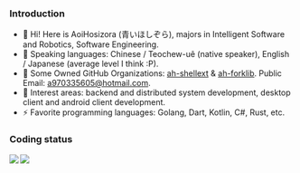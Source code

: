 ### Introduction

+ 👋 Hi! Here is AoiHosizora (青いほしぞら), majors in Intelligent Software and Robotics, Software Engineering.
+ 📝 Speaking languages: Chinese / Teochew-uê (native speaker), English / Japanese (average level I think :P).
+ 🏢 Some Owned GitHub Organizations: [ah-shellext](https://github.com/ah-shellext) & [ah-forklib](https://github.com/ah-forklib). Public Email: a970335605@hotmail.com.
+ 🚀 Interest areas: backend and distributed system development, desktop client and android client development.
+ ⚡ Favorite programming languages: Golang, Dart, Kotlin, C#, Rust, etc.

### Coding status

<img align="left" src="https://github-readme-stats-aoi-hosizora.vercel.app/api?username=Aoi-hosizora&count_private=true&show_icons=true&theme=transparent&include_all_commits=true&custom_title=AoiHosizora%27s%20GitHub%20Stats&card_width=430" />
<img align="center" src="https://github-readme-stats-aoi-hosizora.vercel.app/api/top-langs?username=Aoi-hosizora&layout=compact&langs_count=8&theme=transparent&hide=Jupyter%20Notebook,JSON,Markdown,HTML,C&custom_title=Most%20Used%20Languages%20by%20AoiHosizora&card_width=360" />

<!--
<img align="left" src="https://github-readme-stats.vercel.app/api?username=Aoi-hosizora&count_private=true&show_icons=true&theme=transparent&include_all_commits=true&custom_title=AoiHosizora%27s%20GitHub%20Stats&card_width=450" />
<img align="center" src="https://github-readme-stats.vercel.app/api/top-langs?username=Aoi-hosizora&layout=compact&langs_count=8&theme=transparent&hide=Jupyter%20Notebook&custom_title=Most%20Used%20Languages%20by%20AoiHosizora&card_width=370" />
-->
